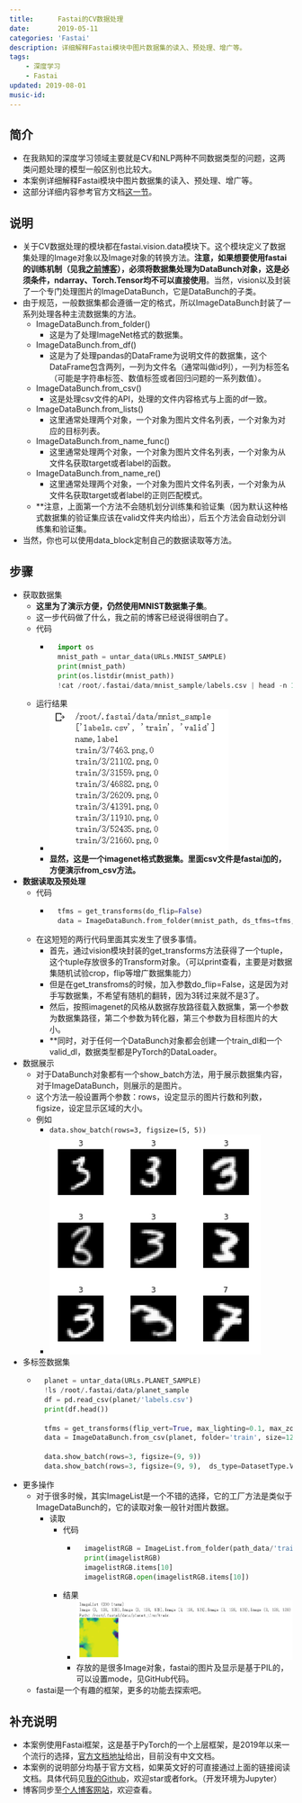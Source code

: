 ```yaml
---
title:      Fastai的CV数据处理
date:       2019-05-11
categories: 'Fastai'
description: 详细解释Fastai模块中图片数据集的读入、预处理、增广等。
tags:
    - 深度学习
    - Fastai
updated: 2019-08-01
music-id: 
---
```

## 简介
- 在我熟知的深度学习领域主要就是CV和NLP两种不同数据类型的问题，这两类问题处理的模型一般区别也比较大。
- 本案例详细解释Fastai模块中图片数据集的读入、预处理、增广等。
- 这部分详细内容参考官方文档[这一节](https://docs.fast.ai/vision.data.html)。
## 说明
- 关于CV数据处理的模块都在fastai.vision.data模块下。这个模块定义了数据集处理的Image对象以及Image对象的转换方法。**注意，如果想要使用fastai的训练机制（见我[之前博客](https://blog.csdn.net/zhouchen1998/article/details/90071837)），必须将数据集处理为DataBunch对象，这是必须条件，ndarray、Torch.Tensor均不可以直接使用**。当然，vision以及封装了一个专门处理图片的ImageDataBunch，它是DataBunch的子类。
- 由于规范，一般数据集都会遵循一定的格式，所以ImageDataBunch封装了一系列处理各种主流数据集的方法。
  - ImageDataBunch.from_folder()
  	- 这是为了处理ImageNet格式的数据集。
  - ImageDataBunch.from_df()
  	- 这是为了处理pandas的DataFrame为说明文件的数据集，这个DataFrame包含两列，一列为文件名（通常叫做id列），一列为标签名（可能是字符串标签、数值标签或者回归问题的一系列数值）。
  - ImageDataBunch.from_csv()
  	- 这是处理csv文件的API，处理的文件内容格式与上面的df一致。
  - ImageDataBunch.from_lists()
  	- 这里通常处理两个对象，一个对象为图片文件名列表，一个对象为对应的目标列表。
  - ImageDataBunch.from_name_func()
  	- 这里通常处理两个对象，一个对象为图片文件名列表，一个对象为从文件名获取target或者label的函数。
  - ImageDataBunch.from_name_re()
  	- 这里通常处理两个对象，一个对象为图片文件名列表，一个对象为从文件名获取target或者label的正则匹配模式。
  - **注意，上面第一个方法不会随机划分训练集和验证集（因为默认这种格式数据集的验证集应该在valid文件夹内给出），后五个方法会自动划分训练集和验证集。
- 当然，你也可以使用data_block定制自己的数据读取等方法。
## 步骤
- 获取数据集
	- **这里为了演示方便，仍然使用MNIST数据集子集**。
	- 这一步代码做了什么，我之前的博客已经说得很明白了。
	- 代码
		- ```python
			import os
			mnist_path = untar_data(URLs.MNIST_SAMPLE)
			print(mnist_path)
			print(os.listdir(mnist_path))
			!cat /root/.fastai/data/mnist_sample/labels.csv | head -n 10
			```
	- 运行结果
		- ![](/asset/2019-05-11/data_df.png)
		- **显然，这是一个imagenet格式数据集。里面csv文件是fastai加的，方便演示from_csv方法。**
- **数据读取及预处理**
	- 代码
		- ```python
			tfms = get_transforms(do_flip=False)
			data = ImageDataBunch.from_folder(mnist_path, ds_tfms=tfms, size=24)
			```
	- 在这短短的两行代码里面其实发生了很多事情。
		- 首先，通过vision模块封装的get_transforms方法获得了一个tuple，这个tuple存放很多的Transform对象。（可以print查看，主要是对数据集随机试验crop，flip等增广数据集能力）
		- 但是在get_transfroms的时候，加入参数do_flip=False，这是因为对手写数据集，不希望有随机的翻转，因为3转过来就不是3了。
		- 然后，按照imagenet的风格从数据存放路径载入数据集，第一个参数为数据集路径，第二个参数为转化器，第三个参数为目标图片的大小。
		- **同时，对于任何一个DataBunch对象都会创建一个train_dl和一个valid_dl，数据类型都是PyTorch的DataLoader。
- 数据展示
	- 对于DataBunch对象都有一个show_batch方法，用于展示数据集内容，对于ImageDataBunch，则展示的是图片。
	- 这个方法一般设置两个参数：rows，设定显示的图片行数和列数，figsize，设定显示区域的大小。
	- 例如
		- `data.show_batch(rows=3, figsize=(5, 5))`
		- ![](/asset/2019-05-11/show.png)
- 多标签数据集
	- ```python
		planet = untar_data(URLs.PLANET_SAMPLE)
		!ls /root/.fastai/data/planet_sample
		df = pd.read_csv(planet/'labels.csv')
		print(df.head())
		
		tfms = get_transforms(flip_vert=True, max_lighting=0.1, max_zoom=1.05, max_warp=0.)
		data = ImageDataBunch.from_csv(planet, folder='train', size=128, suffix='.jpg', label_delim=' ', ds_tfms=tfms)
		
		data.show_batch(rows=3, figsize=(9, 9))
		data.show_batch(rows=3, figsize=(9, 9),  ds_type=DatasetType.Valid)
		```
- 更多操作
	- 对于很多时候，其实ImageList是一个不错的选择，它的工厂方法是类似于ImageDataBunch的，它的读取对象一般针对图片数据。
		- 读取
			- 代码
				- ```python
					imagelistRGB = ImageList.from_folder(path_data/'train')
					print(imagelistRGB)
					imagelistRGB.items[10]
					imagelistRGB.open(imagelistRGB.items[10])
					```
			- 结果
				- ![](/asset/2019-05-11/data_folder.png)
				- 存放的是很多Image对象，fastai的图片及显示是基于PIL的，可以设置mode，见GitHub代码。
	- fastai是一个有趣的框架，更多的功能去探索吧。
## 补充说明
- 本案例使用Fastai框架，这是基于PyTorch的一个上层框架，是2019年以来一个流行的选择，[官方文档地址](https://docs.fast.ai/)给出，目前没有中文文档。
- 本案例的说明部分均基于官方文档，如果英文好的可直接通过上面的链接阅读文档。具体代码见[我的Github](https://github.com/luanshiyinyang/DeepLearning/tree/Fastai/CVData)，欢迎star或者fork。（开发环境为Jupyter）
- 博客同步至[个人博客网站](https://luanshiyinyang.github.io)，欢迎查看。